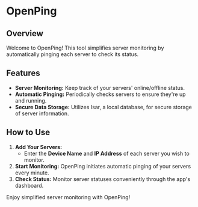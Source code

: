 # OpenPing

## Overview
Welcome to OpenPing! This tool simplifies server monitoring by automatically pinging each server to check its status.

## Features
- **Server Monitoring:** Keep track of your servers' online/offline status.
- **Automatic Pinging:** Periodically checks servers to ensure they're up and running.
- **Secure Data Storage:** Utilizes Isar, a local database, for secure storage of server information.

## How to Use
1. **Add Your Servers:**
   - Enter the **Device Name** and **IP Address** of each server you wish to monitor.
2. **Start Monitoring:** OpenPing initiates automatic pinging of your servers every minute.
3. **Check Status:** Monitor server statuses conveniently through the app's dashboard. 

Enjoy simplified server monitoring with OpenPing!
